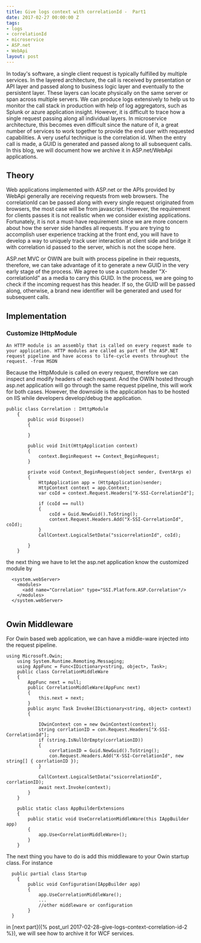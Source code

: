 ```yaml
---
title: Give logs context with correlationId -  Part1
date: 2017-02-27 00:00:00 Z
tags:
- logs
- correlationId
- microservice
- ASP.net
- WebApi
layout: post
---
```


In today's software, a single client request is typically fulfilled by multiple services. In the layered architecture, the call is
received by presentation or API layer and passed along to business logic layer and eventually to the persistent layer. These layers can
locate physically on the same server or span across multiple servers. We can produce logs extensively to help us to monitor the call stack in production with help of log aggregators, such as Splunk or azure application insight. However, it is difficult to trace
how a single request passing along all individual layers. In microservice architecture, this becomes even difficult since the nature
of it, a great number of services to work together to provide the end user with requested capabilities. A very useful technique is the correlation id. When the entry call is made, a GUID is generated and passed along to all subsequent calls. In this blog, we will document
how we archive it in ASP.net/WebApi applications.   

<!--more-->

## Theory
Web applications implemented with ASP.net or the APIs provided by WebApi generally are receiving requests from web browsers. The 
correlationId can be passed along with every single request originated from browsers, the most case will be from javascript. However,
the requirement for clients passes it is not realistic when we consider existing applications. Fortunately, it is not a must-have 
requirement since we are more concern about how the server side handles all requests. If you are trying to accomplish user experience tracking at the front end, you will have to develop a way to uniquely track user interaction at client side and bridge it with correlation
id passed to the server, which is not the scope here. 

ASP.net MVC or OWIN are built with process pipeline in their requests, therefore, we can take advantage of it to generate a new GUID
in the very early stage of the process. We agree to use a custom header "X-correlationId" as a media to carry this GUID. In the process,
we are going to check if the incoming request has this header. If so, the GUID will be passed along, otherwise, a brand new identifier
will be generated and used for subsequent calls.

## Implementation

### Customize IHttpModule
`An HTTP module is an assembly that is called on every request made to your application. HTTP modules are called as part of the ASP.NET
request pipeline and have access to life-cycle events throughout the request.
-from MSDN
`
 
Because the HttpModule is called on every request, therefore we can inspect and modify headers of each request. And the OWIN hosted
through asp.net application will go through the same request pipeline, this will work for both cases. However, the downside is the application has to
be hosted on IIS while developers develop/debug the application.

~~~
public class Correlation : IHttpModule
    {
        public void Dispose()
        {
           
        }
 
        public void Init(HttpApplication context)
        {
            context.BeginRequest += Context_BeginRequest;
        }
 
        private void Context_BeginRequest(object sender, EventArgs e)
        {
            HttpApplication app = (HttpApplication)sender;
            HttpContext context = app.Context;
            var coId = context.Request.Headers["X-SSI-CorrelationId"];
 
            if (coId == null)
            {
                coId = Guid.NewGuid().ToString();
                context.Request.Headers.Add("X-SSI-CorrelationId", coId);
            }
            CallContext.LogicalSetData("ssicorrelationId", coId);
          
        }
    }
~~~

the next thing we have to let the asp.net application know the customized module by
 
~~~ 
  <system.webServer>
    <modules>
      <add name="Correlation" type="SSI.Platform.ASP.Correlation"/>
    </modules>
  </system.webServer>
 
~~~

## Owin Middleware
 
For Owin based web application, we can have a middle-ware injected into the request pipeline. 

~~~
using Microsoft.Owin;
    using System.Runtime.Remoting.Messaging;
    using AppFunc = Func<IDictionary<string, object>, Task>;
    public class CorrelationMiddleWare
    {
        AppFunc next = null;
        public CorrelationMiddleWare(AppFunc next)
        {
            this.next = next;
        }
        public async Task Invoke(IDictionary<string, object> context)
        {
 
            IOwinContext con = new OwinContext(context);
            string corrlationID = con.Request.Headers["X-SSI-CorrelationId"];
            if (string.IsNullOrEmpty(corrlationID))
            {
                corrlationID = Guid.NewGuid().ToString();
                con.Request.Headers.Add("X-SSI-CorrelationId", new string[] { corrlationID });
            }
 
            CallContext.LogicalSetData("ssicorrelationId", corrlationID);
            await next.Invoke(context);
        }
    }
 
    public static class AppBuilderExtensions
    {
        public static void UseCorrelationMiddleWare(this IAppBuilder app)
        {
            app.Use<CorrelationMiddleWare>();
        }
    }
~~~

 The next thing you have to do is add this middleware to your Owin startup class. For instance
 
~~~
  public partial class Startup
    {
        public void Configuration(IAppBuilder app)
        {
            app.UseCorrelationMiddleWare();
            ...
            //other middleware or configuration
        }
  }
~~~

in [next part]({% post_url 2017-02-28-give-logs-context-correlation-id-2 %}), we will see how to archive it for WCF services.